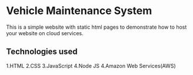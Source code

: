 # Vehicle Maintenance System
This is a simple website with static html pages to demonstrate how to host your website on cloud services.

## Technologies used
1.HTML
2.CSS
3.JavaScript
4.Node JS
4.Amazon Web Services(AWS)
